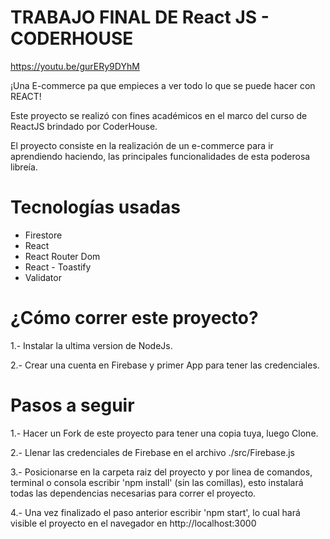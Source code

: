 # TRABAJO FINAL DE React JS - CODERHOUSE 

https://youtu.be/gurERy9DYhM

¡Una E-commerce pa que empieces a ver todo lo que se puede hacer con REACT!

Este proyecto se realizó con fines académicos en el marco del curso de ReactJS brindado por CoderHouse.

El proyecto consiste en la realización de un e-commerce para ir aprendiendo haciendo,  las principales funcionalidades de esta poderosa libreía.

# Tecnologías usadas

* Firestore
* React
* React Router Dom
* React - Toastify
* Validator

# ¿Cómo correr este proyecto?

1.- Instalar la ultima version de NodeJs.

2.- Crear una cuenta en Firebase y primer App para tener las credenciales.

# Pasos a seguir

1.- Hacer un Fork de este proyecto para tener una copia tuya, luego Clone.

2.- Llenar las credenciales de Firebase en el archivo ./src/Firebase.js

3.- Posicionarse en la carpeta raiz del proyecto y por linea de comandos, terminal o consola escribir 'npm install' (sin las comillas), esto instalará todas las dependencias necesarias para correr el proyecto.

4.- Una vez finalizado el paso anterior escribir 'npm start', lo cual hará visible el proyecto en el navegador en http://localhost:3000

